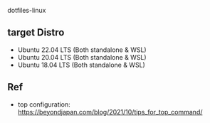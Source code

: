 dotfiles-linux

## target Distro

* Ubuntu 22.04 LTS (Both standalone & WSL)
* Ubuntu 20.04 LTS (Both standalone & WSL)
* Ubuntu 18.04 LTS (Both standalone & WSL)

## Ref

* top configuration: https://beyondjapan.com/blog/2021/10/tips_for_top_command/
